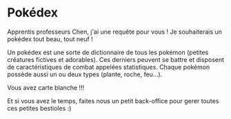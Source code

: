 # Pokédex

Apprentis professeurs Chen, j'ai une requête pour vous ! Je souhaiterais un pokédex tout beau, tout neuf !

Un pokédex est une sorte de dictionnaire de tous les pokémon (petites créatures fictives et adorables). Ces derniers peuvent se battre
et disposent de caractéristiques de combat appelées statistiques. Chaque pokémon possède aussi un ou deux types (plante, roche, feu...).

Vous avez carte blanche !!!

Et si vous avez le temps, faites nous un petit back-office pour gerer toutes ces petites bestioles :)
